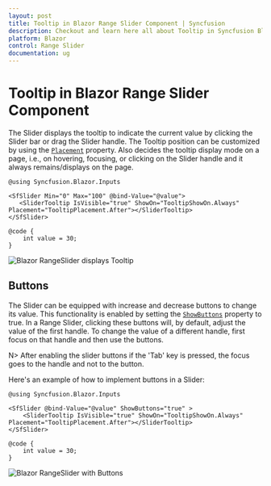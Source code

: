 ```yaml
---
layout: post
title: Tooltip in Blazor Range Slider Component | Syncfusion
description: Checkout and learn here all about Tooltip in Syncfusion Blazor Range Slider component and much more.
platform: Blazor
control: Range Slider
documentation: ug
---
```


# Tooltip in Blazor Range Slider Component

The Slider displays the tooltip to indicate the current value by clicking the Slider bar or drag the Slider handle. The Tooltip position can be customized by using the [`Placement`](https://help.syncfusion.com/cr/blazor/Syncfusion.Blazor.Inputs.SliderTooltip.html#Syncfusion_Blazor_Inputs_SliderTooltip_Placement) property. Also decides the tooltip display mode on a page, i.e., on hovering, focusing, or clicking on the Slider handle and it always remains/displays on the page.

```cshtml
@using Syncfusion.Blazor.Inputs

<SfSlider Min="0" Max="100" @bind-Value="@value">
   <SliderTooltip IsVisible="true" ShowOn="TooltipShowOn.Always" Placement="TooltipPlacement.After"></SliderTooltip>
</SfSlider>

@code {
    int value = 30;
}
```

![Blazor RangeSlider displays Tooltip](images/blazor-rangeslider-tooltip.png)

## Buttons

The Slider can be equipped with increase and decrease buttons to change its value. This functionality is enabled by setting the [`ShowButtons`](https://help.syncfusion.com/cr/blazor/Syncfusion.Blazor.Inputs.SfSlider-1.html#Syncfusion_Blazor_Inputs_SfSlider_1_ShowButtons) property to true. In a Range Slider, clicking these buttons will, by default, adjust the value of the first handle. To change the value of a different handle, first focus on that handle and then use the buttons.

N> After enabling the slider buttons if the 'Tab' key is pressed, the focus goes to the handle and not to the button.

Here's an example of how to implement buttons in a Slider:

```cshtml
@using Syncfusion.Blazor.Inputs

<SfSlider @bind-Value="@value" ShowButtons="true" >
    <SliderTooltip IsVisible="true" ShowOn="TooltipShowOn.Always" Placement="TooltipPlacement.After"></SliderTooltip>
</SfSlider>

@code {
    int value = 30;
}
```

![Blazor RangeSlider with Buttons](images/blazor-rangeslider-buttons.png)